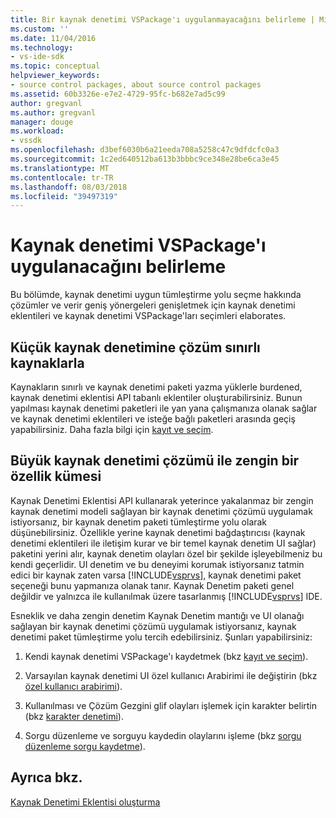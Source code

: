 ```yaml
---
title: Bir kaynak denetimi VSPackage'ı uygulanmayacağını belirleme | Microsoft Docs
ms.custom: ''
ms.date: 11/04/2016
ms.technology:
- vs-ide-sdk
ms.topic: conceptual
helpviewer_keywords:
- source control packages, about source control packages
ms.assetid: 60b3326e-e7e2-4729-95fc-b682e7ad5c99
author: gregvanl
ms.author: gregvanl
manager: douge
ms.workload:
- vssdk
ms.openlocfilehash: d3bef6030b6a21eeda708a5258c47c9dfdcfc0a3
ms.sourcegitcommit: 1c2ed640512ba613b3bbbc9ce348e28be6ca3e45
ms.translationtype: MT
ms.contentlocale: tr-TR
ms.lasthandoff: 08/03/2018
ms.locfileid: "39497319"
---
```

# <a name="determine-whether-to-implement-a-source-control-vspackage"></a>Kaynak denetimi VSPackage'ı uygulanacağını belirleme
Bu bölümde, kaynak denetimi uygun tümleştirme yolu seçme hakkında çözümler ve verir geniş yönergeleri genişletmek için kaynak denetimi eklentileri ve kaynak denetimi VSPackage'ları seçimleri elaborates.  
  
## <a name="small-source-control-solution-with-limited-resources"></a>Küçük kaynak denetimine çözüm sınırlı kaynaklarla  
 Kaynakların sınırlı ve kaynak denetimi paketi yazma yüklerle burdened, kaynak denetimi eklentisi API tabanlı eklentiler oluşturabilirsiniz. Bunun yapılması kaynak denetimi paketleri ile yan yana çalışmanıza olanak sağlar ve kaynak denetimi eklentileri ve isteğe bağlı paketleri arasında geçiş yapabilirsiniz. Daha fazla bilgi için [kayıt ve seçim](../../extensibility/internals/registration-and-selection-source-control-vspackage.md).  
  
## <a name="large-source-control-solution-with-a-rich-feature-set"></a>Büyük kaynak denetimi çözümü ile zengin bir özellik kümesi  
 Kaynak Denetimi Eklentisi API kullanarak yeterince yakalanmaz bir zengin kaynak denetimi modeli sağlayan bir kaynak denetimi çözümü uygulamak istiyorsanız, bir kaynak denetim paketi tümleştirme yolu olarak düşünebilirsiniz. Özellikle yerine kaynak denetimi bağdaştırıcısı (kaynak denetimi eklentileri ile iletişim kurar ve bir temel kaynak denetim UI sağlar) paketini yerini alır, kaynak denetim olayları özel bir şekilde işleyebilmeniz bu kendi geçerlidir. UI denetim ve bu deneyimi korumak istiyorsanız tatmin edici bir kaynak zaten varsa [!INCLUDE[vsprvs](../../code-quality/includes/vsprvs_md.md)], kaynak denetimi paket seçeneği bunu yapmanıza olanak tanır. Kaynak Denetim paketi genel değildir ve yalnızca ile kullanılmak üzere tasarlanmış [!INCLUDE[vsprvs](../../code-quality/includes/vsprvs_md.md)] IDE.  
  
 Esneklik ve daha zengin denetim Kaynak Denetim mantığı ve UI olanağı sağlayan bir kaynak denetimi çözümü uygulamak istiyorsanız, kaynak denetimi paket tümleştirme yolu tercih edebilirsiniz. Şunları yapabilirsiniz:  
  
1.  Kendi kaynak denetimi VSPackage'ı kaydetmek (bkz [kayıt ve seçim](../../extensibility/internals/registration-and-selection-source-control-vspackage.md)).  
  
2.  Varsayılan kaynak denetimi UI özel kullanıcı Arabirimi ile değiştirin (bkz [özel kullanıcı arabirimi](../../extensibility/internals/custom-user-interface-source-control-vspackage.md)).  
  
3.  Kullanılması ve Çözüm Gezgini glif olayları işlemek için karakter belirtin (bkz [karakter denetimi](../../extensibility/internals/glyph-control-source-control-vspackage.md)).  
  
4.  Sorgu düzenleme ve sorguyu kaydedin olaylarını işleme (bkz [sorgu düzenleme sorgu kaydetme](../../extensibility/internals/query-edit-query-save-source-control-vspackage.md)).  
  
## <a name="see-also"></a>Ayrıca bkz.  
 [Kaynak Denetimi Eklentisi oluşturma](../../extensibility/internals/creating-a-source-control-plug-in.md)